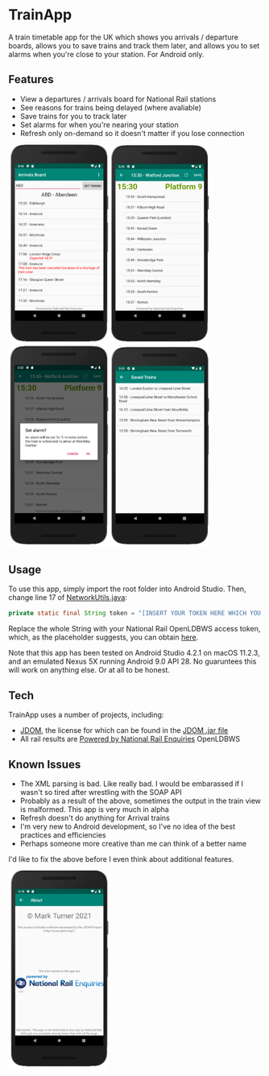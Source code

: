 # TrainApp

A train timetable app for the UK which shows you arrivals / departure boards, allows you to save trains and track them later, and allows you to set alarms when you're close to your station. For Android only.

## Features

- View a departures / arrivals board for National Rail stations
- See reasons for trains being delayed (where avaliable)
- Save trains for you to track later
- Set alarms for when you're nearing your station
- Refresh only on-demand so it doesn't matter if you lose connection

<img src="Screenshots/DelayReason.png" alt="Departure Board" width="200"/><img src="Screenshots/DepartingTrain.png" alt="Departing Train" width="200"/><img src="Screenshots/SetAlarm.png" alt="Setting Alarm" width="200"/><img src="Screenshots/SavedTrains.png" alt="Saving Trains" width="200"/>

## Usage

To use this app, simply import the root folder into Android Studio.
Then, change line 17 of [NetworkUtils.java](app/src/main/java/uk/markturner/apps/trainapp/NetworkUtils.java):

```java
private static final String token = "[INSERT YOUR TOKEN HERE WHICH YOU CAN GET FROM https://realtime.nationalrail.co.uk/OpenLDBWSRegistration/]";
```

Replace the whole String with your National Rail OpenLDBWS access token, which, as the placeholder suggests, you can obtain [here](https://realtime.nationalrail.co.uk/OpenLDBWSRegistration/).

Note that this app has been tested on Android Studio 4.2.1 on macOS 11.2.3, and an emulated Nexus 5X running Android 9.0 API 28. No guaruntees this will work on anything else. Or at all to be honest.

## Tech

TrainApp uses a number of projects, including:

- [JDOM](http://www.jdom.org/), the license for which can be found in the [JDOM .jar file](app/libs/jdom-2.0.6.jar)
- All rail results are [Powered by National Rail Enquiries](https://www.nationalrail.co.uk/) OpenLDBWS

## Known Issues

- The XML parsing is bad. Like really bad. I would be embarassed if I wasn't so tired after wrestling with the SOAP API
- Probably as a result of the above, sometimes the output in the train view is malformed. This app is very much in alpha
- Refresh doesn't do anything for Arrival trains
- I'm very new to Android development, so I've no idea of the best practices and efficiencies
- Perhaps someone more creative than me can think of a better name

I'd like to fix the above before I even think about additional features.

<img src="Screenshots/About.png" alt="About" width="200"/>

